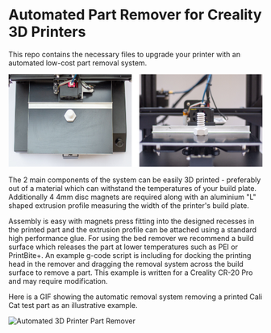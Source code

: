 # Automated Part Remover for Creality 3D Printers

This repo contains the necessary files to upgrade your printer with an automated low-cost part removal system.

![Automated 3D Printer Part Remover](media/images-of-remover.jpg)

The 2 main components of the system can be easily 3D printed - preferably out of a material which can withstand the temperatures of your build plate. Additionally 4 4mm disc magnets are required along with an aluminium "L" shaped extrusion profile measuring the width of the printer's build plate.

Assembly is easy with magnets press fitting into the designed recesses in the printed part and the extrusion profile can be attached using a standard high performance glue. For using the bed remover we recommend a build surface which releases the part at lower temperatures such as PEI or PrintBite+. An example g-code script is including for docking the printing head in the remover and dragging the removal system across the build surface to remove a part. This example is written for a Creality CR-20 Pro and may require modification.

Here is a GIF showing the automatic removal system removing a printed Cali Cat test part as an illustrative example.

![Automated 3D Printer Part Remover](media/part-remover.gif)

